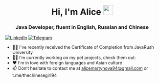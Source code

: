 <h1 align="center">Hi, I'm Alice</a> 
<img src="https://github.com/blackcater/blackcater/raw/main/images/Hi.gif" height="32"/></h1>
<h3 align="center">Java Developer, fluent in English, Russian and Chinese</h3>
<a href="https://www.linkedin.com/in/alisa-martynova/"><img src="https://img.shields.io/badge/LinkedIn-blue?style=for-the-badge&logo=linkedin&logoColor=white" alt="LinkedIn"></a>
<a href="https://t.me/thechinesegirl94"><img src="https://img.shields.io/badge/Telegram-blue?style=for-the-badge&logo=linkedin&logoColor=white" alt="Telegram"></a>


- 👩‍🎓 I've recently received the Certificate of Completion from JavaRush University 
- 🏋️‍♀️ I’m currently working on my pet projects, check them out:
- ❤️ I'm in love with foreign languages and Asian culture
- 📫 Don’t hesitate to contact me at alicemartynova94@gmail.com or t.me/thechinesegirl94

